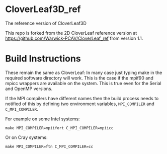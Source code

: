 CloverLeaf3D_ref
==============

The reference version of CloverLeaf3D

This repo is forked from the 2D CloverLeaf reference version at https://github.com/Warwick-PCAV/CloverLeaf_ref from version 1.1.


# Build Instructions

These remain the same as CloverLeaf:
In many case just typing make in the required software directory will work. This is the case if the mpif90 and mpicc wrappers are available on the system. This is true even for the Serial and OpenMP versions.

If the MPI compilers have different names then the build process needs to notified of this by defining two environment variables, `MPI_COMPILER` and `C_MPI_COMPILER`.

For example on some Intel systems:
```
make MPI_COMPILER=mpiifort C_MPI_COMPILER=mpiicc
```
Or on Cray systems:
```
make MPI_COMPILER=ftn C_MPI_COMPILER=cc
```

